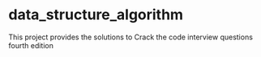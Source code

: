 data_structure_algorithm
========================
This project provides the solutions to Crack the code interview questions fourth edition
